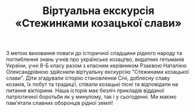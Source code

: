 ﻿---
title: Віртуальна екскурсія «Стежинками козацької слави»
---

З метою виховання поваги до історичної спадщини рідного народу та поглиблення знань учнів про українське козацтво, видатних гетьманів України, учні 8-Б класу разом з класним керівником Рзаєвою Наталією Олександрівною здійснили віртуальну екскурсію "Стежинами козацької слави". Діти згадували історію становлення Січі, доблесну славу козаків, їх побут та традиції, співали козацькі пісні та відповідали на питання вікторини. Наша історія має безліч прикладів відданої патріотичної боротьби як у минулому, так і у сьогоденні. Ми маємо пам'ятати славних оборонців рідної землі!

<slideshow />
